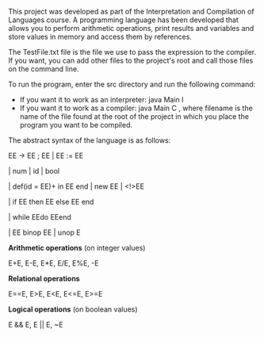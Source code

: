 This project was developed as part of the Interpretation and Compilation of Languages course. A programming language has been developed that allows you to perform arithmetic operations, print results and variables and store values in memory and access them by references.

The TestFile.txt file is the file we use to pass the expression to the compiler. If you want, you can add other files to the project's root and call those files on the command line.

To run the program, enter the src directory and run the following command:
- If you want it to work as an interpreter: java Main I
- If you want it to work as a compiler: java Main C <filename>, where filename is the name of the file found at the root of the project in which you place the program you want to be compiled.

The abstract syntax of the language is as follows:

EE -> EE ; EE | EE := EE

| num | id | bool

| def(id = EE)+ in EE end | new EE | <!>EE

| if EE then EE else EE end

| while EEdo EEend

| EE binop EE | unop E


**Arithmetic operations** (on integer values)

E+E, E-E, E*E, E/E, E%E, -E

**Relational operations**

E==E, E>E, E<E, E<=E, E>=E

**Logical operations** (on boolean values)

E && E, E || E, ~E
